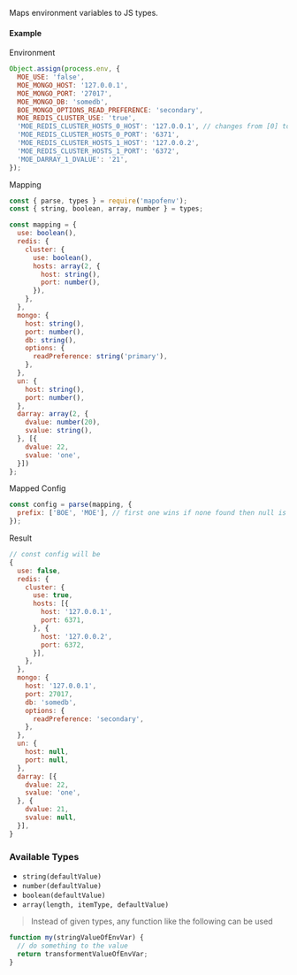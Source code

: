 Maps environment variables to JS types.

#### Example

Environment
```js
Object.assign(process.env, {
  MOE_USE: 'false',
  MOE_MONGO_HOST: '127.0.0.1',
  MOE_MONGO_PORT: '27017',
  MOE_MONGO_DB: 'somedb',
  BOE_MONGO_OPTIONS_READ_PREFERENCE: 'secondary',
  MOE_REDIS_CLUSTER_USE: 'true',
  'MOE_REDIS_CLUSTER_HOSTS_0_HOST': '127.0.0.1', // changes from [0] to _0_ in 0.0.8
  'MOE_REDIS_CLUSTER_HOSTS_0_PORT': '6371',
  'MOE_REDIS_CLUSTER_HOSTS_1_HOST': '127.0.0.2',
  'MOE_REDIS_CLUSTER_HOSTS_1_PORT': '6372',
  'MOE_DARRAY_1_DVALUE': '21',
});
```

Mapping
```js
const { parse, types } = require('mapofenv');
const { string, boolean, array, number } = types;

const mapping = {
  use: boolean(),
  redis: {
    cluster: {
      use: boolean(),
      hosts: array(2, {
        host: string(),
        port: number(),
      }),
    },
  },
  mongo: {
    host: string(),
    port: number(),
    db: string(),
    options: {
      readPreference: string('primary'),
    },
  },
  un: {
    host: string(),
    port: number(),
  },
  darray: array(2, {
    dvalue: number(20),
    svalue: string(),
  }, [{
    dvalue: 22,
    svalue: 'one',
  }])
};
```

Mapped Config
```js
const config = parse(mapping, {
  prefix: ['BOE', 'MOE'], // first one wins if none found then null is set
});
```

Result
```js
// const config will be
{
  use: false,
  redis: {
    cluster: {
      use: true,
      hosts: [{
        host: '127.0.0.1',
        port: 6371,
      }, {
        host: '127.0.0.2',
        port: 6372,
      }],
    },
  },
  mongo: {
    host: '127.0.0.1',
    port: 27017,
    db: 'somedb',
    options: {
      readPreference: 'secondary',
    },
  },
  un: {
    host: null,
    port: null,
  },
  darray: [{
    dvalue: 22,
    svalue: 'one',
  }, {
    dvalue: 21,
    svalue: null,
  }],
}
```

### Available Types
- `string(defaultValue)`
- `number(defaultValue)`
- `boolean(defaultValue)`
- `array(length, itemType, defaultValue)`

> Instead of given types, any function like the following can be used

```js
function my(stringValueOfEnvVar) {
  // do something to the value
  return transformentValueOfEnvVar;
}
```
